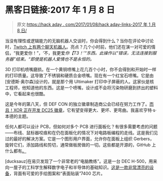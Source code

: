 # 黑客日链接:2017 年 1 月 8 日

> 原文:[https://hack aday . com/2017/01/08/hack aday-links-2017 年 1 月 8 日/](https://hackaday.com/2017/01/08/hackaday-links-january-8-2017/)

当没有理性或逻辑能力的无脑机器人交谈时，你会得到什么？当你在评论中讨论时，[Twitch 上有两个聊天机器人](https://www.twitch.tv/seebotschat)。亮点？几个小时前，他们还在演一对可爱的情侣，“我更爱你！”，‘不，我更爱*你【T3！’“东西。此操作以“错误，无法连接到服务器”结束。“即使是机器人爱情也不是永恒的。*

3D 打印机喷嘴磨损。在一个黄铜喷嘴上花几百个小时，你不会得到和开始时一样的打印质量。这导致了不锈钢和硬质合金喷嘴。现在有一个红宝石喷嘴。它是由[安德斯·奥尔森]设计的，就是那个用 Ultimaker 打印中子屏蔽的人。这家伙是核工程师，他知道他的东西。这是一个喷嘴，设计成不会将污染物研磨到挤出的塑料中，它看起来也很酷。

这是今年的第八天，但 DEF CON 的独立徽章制造商公会已经在努力工作了。[而且！XOR 正在开发 DC25 徽章](https://hackaday.io/project/19121-andxor-dc25-badge)，它有望变得更大、更坏、更弯曲。我喜欢亨特·s·本德的主题。

任何人都可以设计 PCB，但如何对多个 PCB 进行面板化？有很多需要考虑的问题——布线、鼠标器咬痕和在仍在面板化的情况下对电路板编程的走线。这是我们见过的最好的解决方案。它是一个图形用户界面，允许你在面板上组织 Gerbers，旋转它们，添加路线和剪切，通常做板房做的一切。这些都是开源的，GitHub 上什么都有[。](https://github.com/ThisIsNotRocketScience/GerberTools)

[ducksauz]在易贝发现了一个非常老的“电脑教练”。这是一台 DEC H-500，用来向一屋子的工科学生解释数字电子和半导体的基础知识。[这是一款非常漂亮的设备](http://imgur.com/a/gy1ro)，背面有可爱的手绘图案和“表面贴装”7400 芯片。